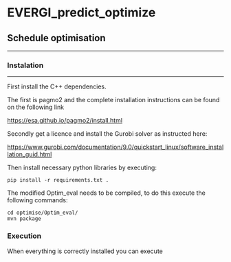 # EVERGI_predict_optimize

## Schedule optimisation
-------------------------

### Instalation
---------------

First install the C++ dependencies.

The first is pagmo2 and the complete installation instructions can be found on the following link

https://esa.github.io/pagmo2/install.html

Secondly get a licence and install the Gurobi solver as instructed here:

https://www.gurobi.com/documentation/9.0/quickstart_linux/software_installation_guid.html

Then install necessary python libraries by executing:
```shell
pip install -r requirements.txt .
```

The modified Optim_eval needs to be compiled, to do this execute the following commands:

```shell
cd optimise/Optim_eval/
mvn package
```

### Execution

When everything is correctly installed you can execute 